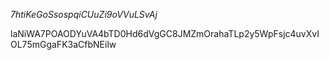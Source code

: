 *7htiKeGoSsospqiCUuZi9oVVuLSvAj*

laNiWA7POAODYuVA4bTD0Hd6dVgGC8JMZmOrahaTLp2y5WpFsjc4uvXvIOL75mGgaFK3aCfbNEilw

